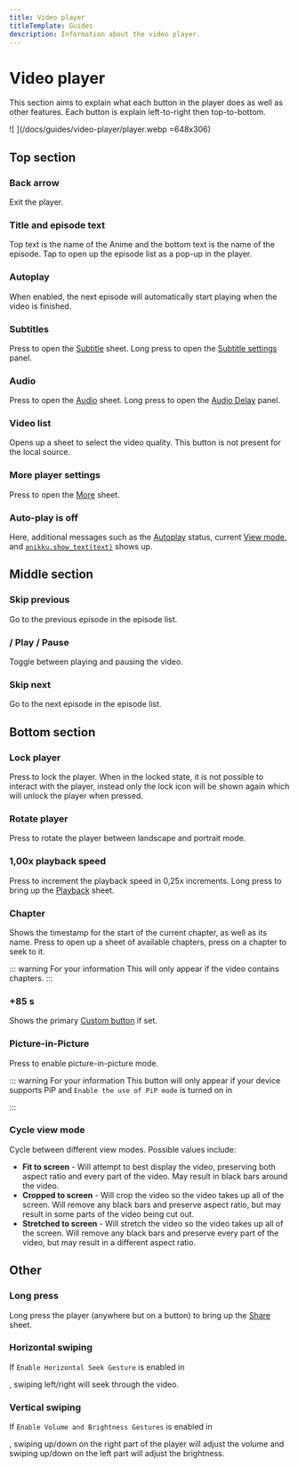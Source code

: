 ```yaml
---
title: Video player
titleTemplate: Guides
description: Information about the video player.
---
```


<script setup>
import ColorTag from "@theme/components/ColorTag.vue";
import TitleIcon from "@theme/components/TitleIcon.vue";
</script>

# Video player

This section aims to explain what each button in the player does as well as other features. Each button is explain left-to-right then top-to-bottom.

![ <ColorTag title="Top" color="#B1E0BB"/> <ColorTag title="Middle" color="#BBB1B6"/> <ColorTag title="Bottom" color="#F1AD8B"/> ](/docs/guides/video-player/player.webp =648x306)

## Top section

### <TitleIcon name="back_arrow"/> Back arrow

Exit the player.

### Title and episode text

Top text is the name of the Anime and the bottom text is the name of the episode. Tap to open up the episode list as a pop-up in the player.

### <TitleIcon name="autoplay"/> Autoplay

When enabled, the next episode will automatically start playing when the video is finished.

### <TitleIcon name="subtitle_tracks"/> Subtitles

Press to open the [Subtitle](/docs/guides/video-player/sheets#subtitle-tracks) sheet. Long press to open the [Subtitle settings](/docs/guides/video-player/panels#subtitle-settings) panel.

### <TitleIcon name="audio_tracks"/> Audio

Press to open the [Audio](/docs/guides/video-player/sheets#audio-tracks) sheet. Long press to open the [Audio Delay](/docs/guides/video-player/panels#audio-delay) panel.

### <TitleIcon name="video_tracks"/> Video list

Opens up a sheet to select the video quality. This button is not present for the local source.

### <TitleIcon name="overflow"/> More player settings

Press to open the [More](/docs/guides/video-player/sheets#more-sheet) sheet.

### Auto-play is off

Here, additional messages such as the [Autoplay](/docs/guides/video-player/#autoplay) status, current [View mode](/docs/guides/video-player/#cycle-view-mode), and [`anikku.show_text(text)`](/docs/guides/player-settings/custom-buttons#anikku-show-text-text) shows up.

## Middle section

### <TitleIcon name="previous"/> Skip previous

Go to the previous episode in the episode list.

### <TitleIcon name="play"/>/ <TitleIcon name="pause"/> Play / Pause

Toggle between playing and pausing the video.

### <TitleIcon name="next"/> Skip next

Go to the next episode in the episode list.

## Bottom section

### <TitleIcon name="lock"/> Lock player

Press to lock the player. When in the locked state, it is not possible to interact with the player, instead only the lock icon will be shown again which will unlock the player when pressed.

### <TitleIcon name="rotate"/> Rotate player

Press to rotate the player between landscape and portrait mode.

### 1,00x playback speed

Press to increment the playback speed in 0,25x increments. Long press to bring up the [Playback](/docs/guides/video-player/sheets#playback-sheet) sheet.

### <TitleIcon name="chapters"/> Chapter

Shows the timestamp for the start of the current chapter, as well as its name. Press to open up a sheet of available chapters, press on a chapter to seek to it.

::: warning For your information
This will only appear if the video contains chapters.
:::

### +85 s

Shows the primary [Custom button](/docs/guides/player-settings/custom-buttons) if set.

### <TitleIcon name="pip"/> Picture-in-Picture

Press to enable picture-in-picture mode.

::: warning For your information
This button will only appear if your device supports PiP and `Enable the use of PiP mode` is turned on in <nav to="internal-player">
:::

### <TitleIcon name="aspect_ratio"/> Cycle view mode

Cycle between different view modes. Possible values include:
- **Fit to screen** - Will attempt to best display the video, preserving both aspect ratio and every part of the video. May result in black bars around the video.
- **Cropped to screen** - Will crop the video so the video takes up all of the screen. Will remove any black bars and preserve aspect ratio, but may result in some parts of the video being cut out.
- **Stretched to screen** - Will stretch the video so the video takes up all of the screen. Will remove any black bars and preserve every part of the video, but may result in a different aspect ratio.

## Other

### Long press

Long press the player (anywhere but on a button) to bring up the [Share](/docs/guides/video-player/sheets#share-sheet) sheet.

### Horizontal swiping

If `Enable Horizontal Seek Gesture` is enabled in <nav to="gestures">, swiping left/right will seek through the video.

### Vertical swiping

If `Enable Volume and Brightness Gestures` is enabled in <nav to="gestures">, swiping up/down on the right part of the player will adjust the volume and swiping up/down on the left part will adjust the brightness.
